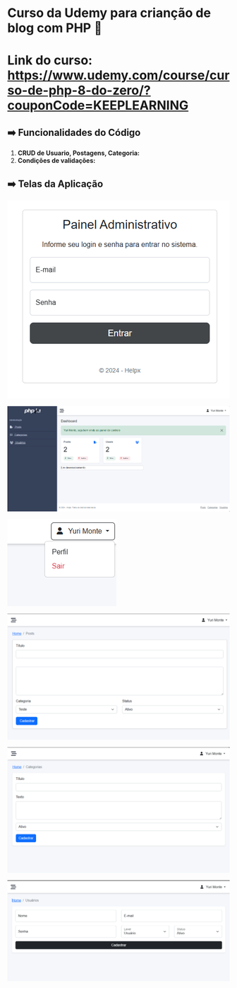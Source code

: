 # Curso da Udemy para crianção de blog com PHP 🚀
# Link do curso: https://www.udemy.com/course/curso-de-php-8-do-zero/?couponCode=KEEPLEARNING


## ➡️ Funcionalidades do Código

1. **CRUD de  Usuario, Postagens, Categoria:** 
2. **Condições de validações:** 


## ➡️ Telas da Aplicação

![alt text](image.png)

![alt text](image-1.png)

![alt text](image-2.png)

![alt text](image-3.png)

![alt text](image-4.png)

![alt text](image-5.png)